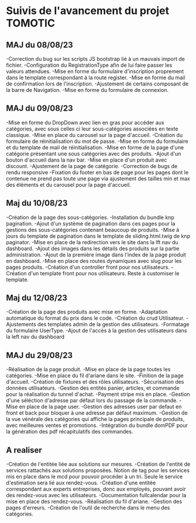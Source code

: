# Suivis de l'avancement du projet TOMOTIC #

## MAJ du 08/08/23 ##

-Correction du bug sur les scripts JS bootstrap lié à un mauvais import de fichier.
-Configuration du RegistrationType afin de lui faire passer les valeurs attendues.
-Mise en forme du formulaire d'inscription proprement dans le template correspondant à la route register.
-Mise en forme du mail de confirmation lors de l'inscription.
-Ajustement de certains composant de la barre de Navigation.
-Mise en forme du formulaire de connexion.

## MAJ du 09/08/23 ##

-Mise en forme du DropDown avec lien en gras pour accéder aux catégories, avec sous celles ci leur sous-catégories associées en texte classique.
-Mise en place du carousel sur la page d'accueil.
-Création du formulaire de réinitialisation du mot de passe.
-Mise en forme du formulaire et du template de mail de réinitialisation.
-Mise en forme de la page d'une catégorie présentant une sous catégories avec des produits.
-Ajout d'un bouton d'accueil dans la nav bar.
-Mise en place d'un produit avec discount.
-Ajustement de la page de catégorie.
-Correction de bugs de rendu responsive
-Fixation du footer en bas de page pour les pages dont le contenue ne prend pas toute une page via ajustement des tailles min et max des éléments et du carousel pour la page d'accueil.

## Maj du 10/08/23 ##

-Création de la page des sous-catégories.
-Installation du bundle knp pagination.
-Ajout d'un système de pagination dans ces pages pour la gestions des sous-catégories contenant beaucoup de produits.
-Mise à jours du template de pagination dans le template de sliding.html.twig de knp paginator.
-Mise en place de la redirection vers le site dans la lft nav du dashboard.
-Ajout des images dans les détails des produits sur la partie administration.
-Ajout de la première image dans l'index de la page produit en dashboard.
-Mise en place des routes dynamiques avec slug pour les pages produits.
-Création d'un controller front pour nos utilisateurs.
-Création d'un template front pour nos utilisateurs. Reste à customiser le template.

## Maj du 12/08/23 ##

-Création de la page des produits avec mise en forme.
-Adaptation automatique du format du prix dans le code.
-Création du crud Utilisateur.
-Ajustements des templates admin de la gestion des utilisateurs.
-Formatage du formulaire UserType.
-Ajout de l'accès à la gestion des utilisateurs dans la left nav du dashboard

## MAJ du 29/08/23 ##

-Réalisation de la page produit.
-Mise en place de la page toutes les catégories.
-Mise en place du fil d'ariane dans le site.
-Finition de la page d'accueil.
-Création de fixtures et des rôles utilisateurs.
-Sécurisation des données utilisateurs.
-Gestion des entités panier, articles, et commande pour la réalisation du tunnel d'achat.
-Payment stripe mis en place.
-Gestion d'une séléction d'adresse par défaut lors du passage de la commande.
-Mise en place de la page user.
-Gestion des adresses user par defaut en front et back pour bloquer à une adresse par défaut maximum.
-Gestion de la vue vénérale des catégories qui affiche la pages principale de produits, avec meilleures ventes et promotions.
-Intégration du bundle domPDF pour la génération des pdf récapitulatifs des commandes.

## A realiser ##

-Création de l'entitée liée aux solutions sur mesures.
-Création de l'entité de services rattachés aux solutions proposées. Notion de tag pour les services mis en place dans le mcd pour pouvoir procéder à un tri. Seule le service d'estimation sera lié aux rendez-vous.
-Création d'une entitée correspondant aux experts entreprises, donc aux employés, pouvant avoir des rendez-vous avec les utilisateurs.
-Documentation fullcalendar pour la mise en place des rendez-vous.
-Réalisation du fil d'ariane.
-Gestion des pages d'erreurs.
-Création de l'outil de recherche dans le menu des catégories.
